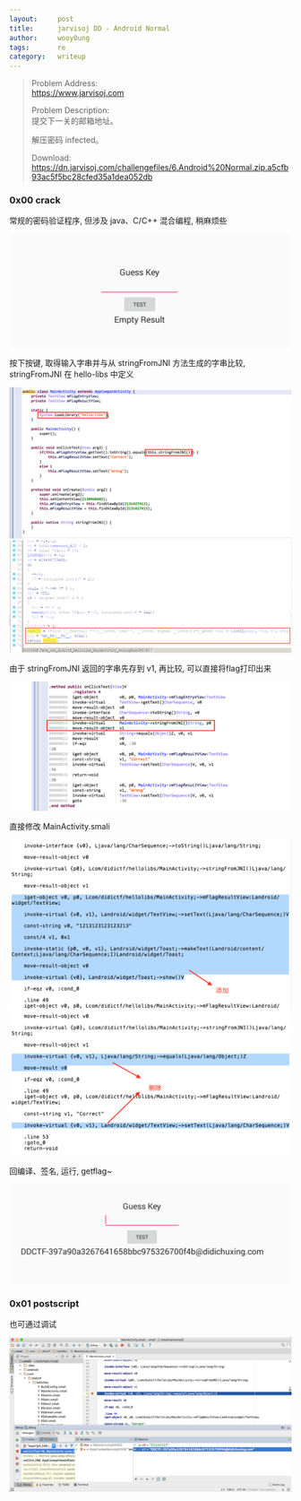 ```yaml
---
layout:     post
title:      jarvisoj DD - Android Normal
author:     wooy0ung
tags: 		re
category:  	writeup
---
```



>Problem Address:  
>https://www.jarvisoj.com  
>  
>Problem Description:  
>提交下一关的邮箱地址。  
>  
>解压密码 infected。  
>  
>Download:  
>https://dn.jarvisoj.com/challengefiles/6.Android%20Normal.zip.a5cfb93ac5f5bc28cfed35a1dea052db  
<!-- more -->


### 0x00 crack

常规的密码验证程序, 但涉及 java、C/C++ 混合编程, 稍麻烦些

![](/assets/img/writeup/re/2017-08-20-jarvisoj-dd-android-normal/0x00.png)

按下按键, 取得输入字串并与从 stringFromJNI 方法生成的字串比较, stringFromJNI 在 hello-libs 中定义

![](/assets/img/writeup/re/2017-08-20-jarvisoj-dd-android-normal/0x01.png)
![](/assets/img/writeup/re/2017-08-20-jarvisoj-dd-android-normal/0x02.png)

由于 stringFromJNI 返回的字串先存到 v1, 再比较, 可以直接将flag打印出来

![](/assets/img/writeup/re/2017-08-20-jarvisoj-dd-android-normal/0x03.png)

直接修改 MainActivity.smali

![](/assets/img/writeup/re/2017-08-20-jarvisoj-dd-android-normal/0x04.png)
![](/assets/img/writeup/re/2017-08-20-jarvisoj-dd-android-normal/0x05.png)

回编译、签名, 运行, getflag~

![](/assets/img/writeup/re/2017-08-20-jarvisoj-dd-android-normal/0x06.png)


### 0x01 postscript

也可通过调试

![](/assets/img/writeup/re/2017-08-20-jarvisoj-dd-android-normal/0x07.png)